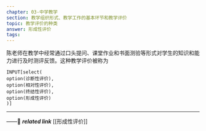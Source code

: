 ```yaml
---
chapter: 03-中学教学
section: 教学组织形式、教学工作的基本环节和教学评价
topic: 教学评价的种类
answer: 形成性评价
tags:
---
```


陈老师在教学中经常通过口头提问、课堂作业和书面测验等形式对学生的知识和能力进行及时测评反馈。这种教学评价被称为

```meta-bind
INPUT[select(
option(诊断性评价),
option(相对性评价),
option(终结性评价),
option(形成性评价)
)]
```

---
——🔗 ***related link*** [[形成性评价]]